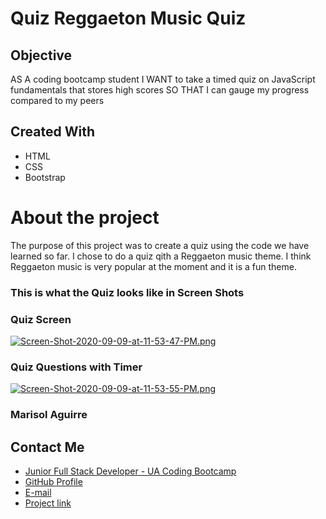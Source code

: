 # Quiz Reggaeton Music Quiz

## Objective
AS A coding bootcamp student
I WANT to take a timed quiz on JavaScript fundamentals that stores high scores
SO THAT I can gauge my progress compared to my peers

## Created With

* HTML
* CSS
* Bootstrap

# About the project

The purpose of this project was to create a quiz using the code we have learned so far. I chose to do a quiz qith a Reggaeton music theme. I think Reggaeton music is very popular at the moment and it is a fun theme. 


### This is what the Quiz looks like in Screen Shots

### Quiz Screen
[![Screen-Shot-2020-09-09-at-11-53-47-PM.png](https://i.postimg.cc/bJwPx5S5/Screen-Shot-2020-09-09-at-11-53-47-PM.png)](https://postimg.cc/4KqjZB5v)

### Quiz Questions with Timer

[![Screen-Shot-2020-09-09-at-11-53-55-PM.png](https://i.postimg.cc/XJ1bQgwY/Screen-Shot-2020-09-09-at-11-53-55-PM.png)](https://postimg.cc/FdS8K3WM)


### Marisol Aguirre

## Contact Me

* [Junior Full Stack Developer - UA Coding Bootcamp](#updated-portfolio)
* [GitHub Profile](https://github.com/solaguirre)
* [E-mail](soulaguirre@gmail.com)
* [Project link](https://solaguirre.github.io/codequiz/)


